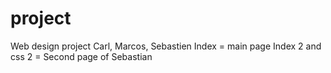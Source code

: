 # project
Web design project Carl, Marcos, Sebastien
Index = main page 
Index 2 and css 2 = Second page of Sebastian 
